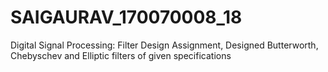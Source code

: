 # SAIGAURAV_170070008_18
 Digital Signal Processing: Filter Design Assignment, Designed Butterworth, Chebyschev and Elliptic filters of given specifications
 
